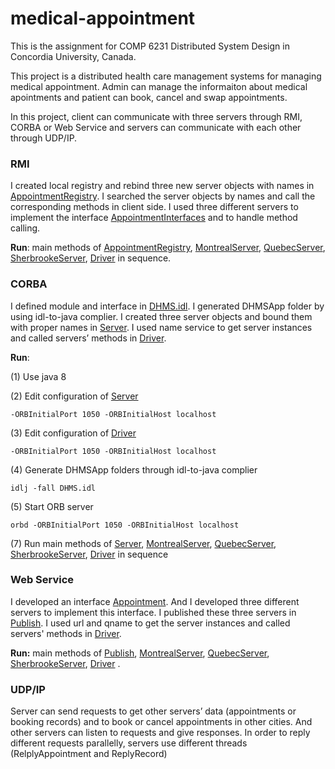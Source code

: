 # medical-appointment
This is the assignment for COMP 6231 Distributed System Design in Concordia University, Canada.

This project is a distributed health care management systems for managing medical appointment. Admin can manage the informaiton about medical apointments and patient can book, cancel and swap appointments. 

In this project, client can communicate with three servers through RMI, CORBA or Web Service and servers can communicate with each other through UDP/IP.

### RMI

I created local registry and rebind three new server objects with names in [AppointmentRegistry](./rmi/AppointmentRegistry.java). I searched the server objects by names and call the corresponding methods in client side. I used three different servers to implement the interface [AppointmentInterfaces](./rmi/AppointmentInterface.java) and to handle method calling. 

**Run**: main methods of [AppointmentRegistry](./rmi/AppointmentRegistry.java), [MontrealServer](./rmi/MontrealServer.java), [QuebecServer](./rmi/QuebecServer.java), [SherbrookeServer](./rmi/SherbrookeServer.java), [Driver](./rmi/Driver.java) in sequence.

### CORBA

I defined module and interface in [DHMS.idl](./DHMS.idl). I generated DHMSApp folder by using idl-to-java complier. I created three server objects and bound them with proper names in [Server](./Server.java). I used name service to get server instances and called servers’ methods in [Driver](./Driver.java). 

**Run**: 

(1) Use java 8

(2) Edit configuration of [Server](./Server.java)

```
-ORBInitialPort 1050 -ORBInitialHost localhost
```

(3) Edit configuration of [Driver](./Driver.java)

```
-ORBInitialPort 1050 -ORBInitialHost localhost
```

(4) Generate DHMSApp folders through idl-to-java complier

```
idlj -fall DHMS.idl 
```

(5) Start ORB server

```
orbd -ORBInitialPort 1050 -ORBInitialHost localhost 
```

(7) Run main methods of [Server](./Server.java),  [MontrealServer](./MontrealServer.java), [QuebecServer](./QuebecServer.java), [SherbrookeServer](./SherbrookeServer.java), [Driver](./Driver.java) in sequence

### Web Service

I developed an interface [Appointment](./com/service/dhms/Appointment.java).  And I developed three different servers to implement this interface. I published these three servers in [Publish](./com/service/dhms/Publish.java).  I used url and qname to get the server instances and called servers' methods in [Driver](./com/service/dhms/Driver.java).

**Run:** main methods of [Publish](./com/service/dhms/Publish.java), [MontrealServer](./com/service/dhms/MontrealServer.java), [QuebecServer](./com/service/dhms/QuebecServer.java), [SherbrookeServer](./com/service/dhms/SherbrookeServer.java), [Driver](./com/service/dhms/Driver.java) .

### UDP/IP

Server can send requests to get other servers’ data (appointments or booking records) and to book or cancel appointments in other cities. And other servers can listen to requests and give responses. In order to reply different requests parallelly, servers use different threads (RelplyAppointment and ReplyRecord)

